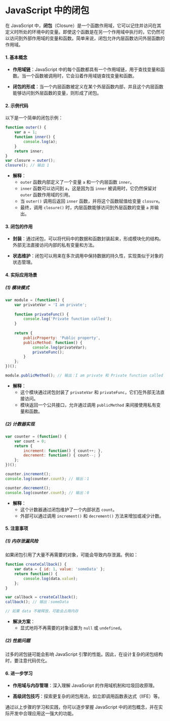 # JavaScript 中的闭包

在 JavaScript 中，**闭包**（Closure）是一个函数作用域，它可以记住并访问在其定义时所处的环境中的变量。即使这个函数是在另一个作用域中执行的，它仍然可以访问到外部作用域的变量和函数。简单来说，闭包允许内层函数访问外层函数的作用域。

#### 1. 基本概念

- **作用域链**：JavaScript 中的每个函数都具有一个作用域链，用于查找变量和函数。当一个函数被调用时，它会沿着作用域链查找变量和函数。
  
- **闭包的形成**：当一个内层函数被定义在某个外层函数内部，并且这个内层函数能够访问到外层函数的变量，则形成了闭包。

#### 2. 示例代码

以下是一个简单的闭包示例：

```javascript
function outer() {
    var a = 1;
    function inner() {
        console.log(a);
    }
    return inner;
}
var closure = outer();
closure(); // 输出 1
```

- **解释**：
  - `outer` 函数内部定义了一个变量 `a` 和一个内层函数 `inner`。
  - `inner` 函数可以访问到 `a`，这是因为当 `inner` 被调用时，它仍然保留对 `outer` 函数作用域的引用。
  - 当 `outer()` 调用后返回 `inner` 函数，并将这个函数赋值给变量 `closure`。
  - 最终，调用 `closure()` 时，内层函数能够访问到外层函数的变量 `a` 并输出。

#### 3. 闭包的作用

- **封装**：通过闭包，可以将代码中的数据和函数封装起来，形成模块化的结构。外部无法直接访问内部的私有变量和方法。
  
- **状态维护**：闭包可以用来在多次调用中保持数据的持久性，实现类似于对象的状态管理。

#### 4. 实际应用场景

##### (1) 模块模式

```javascript
var module = (function() {
    var privateVar = 'I am private';
    
    function privateFunc() {
        console.log('Private function called');
    }
    
    return {
        publicProperty: 'Public property',
        publicMethod: function() {
            console.log(privateVar);
            privateFunc();
        }
    };
})();

module.publicMethod(); // 输出：I am private 和 Private function called
```

- **解释**：
  - 这个模块通过闭包封装了 `privateVar` 和 `privateFunc`，它们在外部无法直接访问。
  - 模块返回一个公共接口，允许通过调用 `publicMethod` 来间接使用私有变量和函数。

##### (2) 计数器实现

```javascript
var counter = (function() {
    var count = 0;
    return {
        increment: function() { count++; },
        decrement: function() { count--; }
    };
})();

counter.increment();
console.log(counter.count); // 输出：1

counter.decrement();
console.log(counter.count); // 输出：0
```

- **解释**：
  - 这个计数器通过闭包维护了一个内部状态 `count`。
  - 外部可以通过调用 `increment()` 和 `decrement()` 方法来增加或减少计数。

#### 5. 注意事项

##### (1) 内存泄漏风险

如果闭包引用了大量不再需要的对象，可能会导致内存泄漏。例如：

```javascript
function createCallback() {
    var data = { id: 1, value: 'someData' };
    return function() {
        console.log(data.value);
    };
}

var callback = createCallback();
callback(); // 输出：someData

// 如果 data 不被释放，可能会占用内存
```

- **解决方案**：
  - 显式地将不再需要的对象设置为 `null` 或 `undefined`。
  
##### (2) 性能问题

过多的闭包链可能会影响 JavaScript 引擎的性能。因此，在设计复杂的闭包结构时，要注意代码优化。

#### 6. 进一步学习

- **作用域与内存管理**：深入理解 JavaScript 的作用域机制和垃圾回收原理。
  
- **高级闭包技巧**：探索更复杂的闭包用法，如立即调用函数表达式（IIFE）等。

通过以上步骤的学习和实践，你可以逐步掌握 JavaScript 中的闭包概念，并在实际开发中合理应用这一强大的功能。